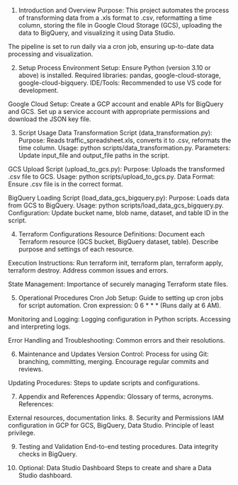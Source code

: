 
1. Introduction and Overview
Purpose: This project automates the process of transforming data from a .xls format to .csv, reformatting a time column, storing the file in Google Cloud Storage (GCS), uploading the data to BigQuery, and visualizing it using Data Studio.

The pipeline is set to run daily via a cron job, ensuring up-to-date data processing and visualization.

2. Setup Process
Environment Setup:
Ensure Python (version 3.10 or above) is installed.
Required libraries: pandas, google-cloud-storage, google-cloud-bigquery.
IDE/Tools: Recommended to use VS code for development.

Google Cloud Setup:
Create a GCP account and enable APIs for BigQuery and GCS.
Set up a service account with appropriate permissions and download the JSON key file.

3. Script Usage
Data Transformation Script (data_transformation.py):
Purpose: Reads traffic_spreadsheet.xls, converts it to .csv, reformats the time column.
Usage: python scripts/data_transformation.py.
Parameters: Update input_file and output_file paths in the script.

GCS Upload Script (upload_to_gcs.py):
Purpose: Uploads the transformed .csv file to GCS.
Usage: python scripts/upload_to_gcs.py.
Data Format: Ensure .csv file is in the correct format.

BigQuery Loading Script (load_data_gcs_bigquery.py):
Purpose: Loads data from GCS to BigQuery.
Usage: python scripts/load_data_gcs_bigquery.py.
Configuration: Update bucket name, blob name, dataset, and table ID in the script.

4. Terraform Configurations
Resource Definitions:
Document each Terraform resource (GCS bucket, BigQuery dataset, table).
Describe purpose and settings of each resource.

Execution Instructions:
Run terraform init, terraform plan, terraform apply, terraform destroy.
Address common issues and errors.

State Management:
Importance of securely managing Terraform state files.

5. Operational Procedures
Cron Job Setup:
Guide to setting up cron jobs for script automation.
Cron expression: 0 6 * * * (Runs daily at 6 AM).

Monitoring and Logging:
Logging configuration in Python scripts.
Accessing and interpreting logs.

Error Handling and Troubleshooting:
Common errors and their resolutions.

6. Maintenance and Updates
Version Control:
Process for using Git: branching, committing, merging.
Encourage regular commits and reviews.

Updating Procedures:
Steps to update scripts and configurations.

7. Appendix and References
Appendix:
Glossary of terms, acronyms.
References:

External resources, documentation links.
8. Security and Permissions
IAM configuration in GCP for GCS, BigQuery, Data Studio.
Principle of least privilege.

9. Testing and Validation
End-to-end testing procedures.
Data integrity checks in BigQuery.

10. Optional: Data Studio Dashboard
Steps to create and share a Data Studio dashboard.